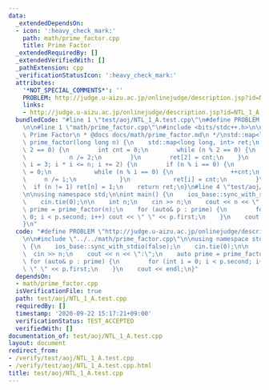 ```yaml
---
data:
  _extendedDependsOn:
  - icon: ':heavy_check_mark:'
    path: math/prime_factor.cpp
    title: Prime Factor
  _extendedRequiredBy: []
  _extendedVerifiedWith: []
  _pathExtension: cpp
  _verificationStatusIcon: ':heavy_check_mark:'
  attributes:
    '*NOT_SPECIAL_COMMENTS*': ''
    PROBLEM: http://judge.u-aizu.ac.jp/onlinejudge/description.jsp?id=NTL_1_A
    links:
    - http://judge.u-aizu.ac.jp/onlinejudge/description.jsp?id=NTL_1_A
  bundledCode: "#line 1 \"test/aoj/NTL_1_A.test.cpp\"\n#define PROBLEM \"http://judge.u-aizu.ac.jp/onlinejudge/description.jsp?id=NTL_1_A\"\
    \n\n#line 1 \"math/prime_factor.cpp\"\n#include <bits/stdc++.h>\n\n/*\n * @brief\
    \ Prime Factor\n * @docs docs/math/prime_factor.md\n */\nstd::map<long long, int>\
    \ prime_factor(long long n) {\n    std::map<long long, int> ret;\n    if (n %\
    \ 2 == 0) {\n        int cnt = 0;\n        while (n % 2 == 0) {\n            ++cnt;\n\
    \            n /= 2;\n        }\n        ret[2] = cnt;\n    }\n    for (long long\
    \ i = 3; i * i <= n; i += 2) {\n        if (n % i == 0) {\n            int cnt\
    \ = 0;\n            while (n % i == 0) {\n                ++cnt;\n           \
    \     n /= i;\n            }\n            ret[i] = cnt;\n        }\n    }\n  \
    \  if (n != 1) ret[n] = 1;\n    return ret;\n}\n#line 4 \"test/aoj/NTL_1_A.test.cpp\"\
    \n\nusing namespace std;\n\nint main() {\n    ios_base::sync_with_stdio(false);\n\
    \    cin.tie(0);\n\n    int n;\n    cin >> n;\n    cout << n << \":\";\n    auto\
    \ prime = prime_factor(n);\n    for (auto& p : prime) {\n        for (int i =\
    \ 0; i < p.second; i++) cout << \" \" << p.first;\n    }\n    cout << endl;\n\
    }\n"
  code: "#define PROBLEM \"http://judge.u-aizu.ac.jp/onlinejudge/description.jsp?id=NTL_1_A\"\
    \n\n#include \"../../math/prime_factor.cpp\"\n\nusing namespace std;\n\nint main()\
    \ {\n    ios_base::sync_with_stdio(false);\n    cin.tie(0);\n\n    int n;\n  \
    \  cin >> n;\n    cout << n << \":\";\n    auto prime = prime_factor(n);\n   \
    \ for (auto& p : prime) {\n        for (int i = 0; i < p.second; i++) cout <<\
    \ \" \" << p.first;\n    }\n    cout << endl;\n}"
  dependsOn:
  - math/prime_factor.cpp
  isVerificationFile: true
  path: test/aoj/NTL_1_A.test.cpp
  requiredBy: []
  timestamp: '2020-09-22 15:17:21+09:00'
  verificationStatus: TEST_ACCEPTED
  verifiedWith: []
documentation_of: test/aoj/NTL_1_A.test.cpp
layout: document
redirect_from:
- /verify/test/aoj/NTL_1_A.test.cpp
- /verify/test/aoj/NTL_1_A.test.cpp.html
title: test/aoj/NTL_1_A.test.cpp
---
```

